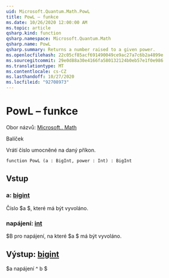 ```yaml
---
uid: Microsoft.Quantum.Math.PowL
title: PowL – funkce
ms.date: 10/26/2020 12:00:00 AM
ms.topic: article
qsharp.kind: function
qsharp.namespace: Microsoft.Quantum.Math
qsharp.name: PowL
qsharp.summary: Returns a number raised to a given power.
ms.openlocfilehash: 22c05cf85acf691490049ce9ac27a7c6b2a4899e
ms.sourcegitcommit: 29e0d88a30e4166fa580132124b0eb57e1f0e986
ms.translationtype: MT
ms.contentlocale: cs-CZ
ms.lasthandoff: 10/27/2020
ms.locfileid: "92708973"
---
```

# <a name="powl-function"></a>PowL – funkce

Obor názvů: [Microsoft.. Math](xref:Microsoft.Quantum.Math)

Balíček [](https://nuget.org/packages/)


Vrátí číslo umocněné na daný příkon.

```qsharp
function PowL (a : BigInt, power : Int) : BigInt
```


## <a name="input"></a>Vstup

### <a name="a--bigint"></a>a: [bigint](xref:microsoft.quantum.lang-ref.bigint)

Číslo $a $, které má být vyvoláno.


### <a name="power--int"></a>napájení: [int](xref:microsoft.quantum.lang-ref.int)

$B pro napájení, na které $a $ má být vyvoláno.



## <a name="output--bigint"></a>Výstup: [bigint](xref:microsoft.quantum.lang-ref.bigint)

$a napájení ^ b $